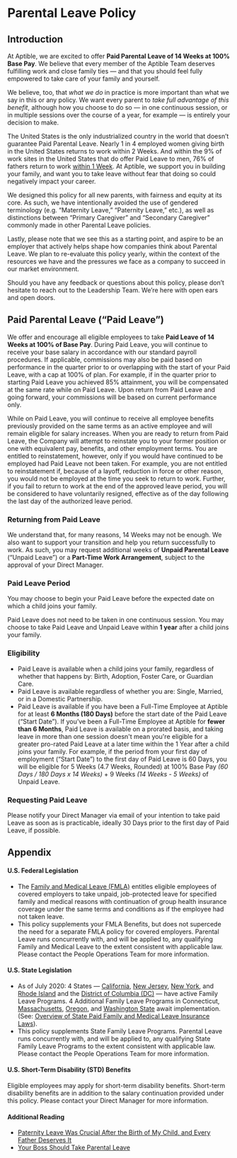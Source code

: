# Parental Leave Policy

## Introduction
At Aptible, we are excited to offer **Paid Parental Leave of 14 Weeks at 100% Base Pay**. We believe that every member of the Aptible Team deserves fulfilling work and close family ties — and that you should feel fully empowered to take care of your family and yourself.

We believe, too, that *what we do* in practice is more important than what we say in this or any policy. We want every parent to *take full advantage of this benefit*, although how you choose to do so — in one continuous session, or in multiple sessions over the course of a year, for example — is entirely your decision to make.

The United States is the only industrialized country in the world that doesn’t guarantee Paid Parental Leave. Nearly 1 in 4 employed women giving birth in the United States returns to work within 2 Weeks. And within the 9% of work sites in the United States that do offer Paid Leave to men, 76% of fathers return to work [within 1 Week](https://parenting.nytimes.com/work-money/alexis-ohanian-paternity-leave). At Aptible, we support you in building your family, and want you to take leave without fear that doing so could negatively impact your career.

We designed this policy for all new parents, with fairness and equity at its core. As such, we have intentionally avoided the use of gendered terminology (e.g. “Maternity Leave,” “Paternity Leave,” etc.), as well as distinctions between “Primary Caregiver” and “Secondary Caregiver” commonly made in other Parental Leave policies.

Lastly, please note that we see this as a starting point, and aspire to be an employer that actively helps shape how companies think about Parental Leave. We plan to re-evaluate this policy yearly, within the context of the resources we have and the pressures we face as a company to succeed in our market environment.

Should you have any feedback or questions about this policy, please don’t hesitate to reach out to the Leadership Team. We’re here with open ears and open doors.

## Paid Parental Leave (“Paid Leave”)
We offer and encourage all eligible employees to take **Paid Leave of 14 Weeks at 100% of Base Pay**. During Paid Leave, you will continue to receive your base salary in accordance with our standard payroll procedures. If applicable, commissions may also be paid based on performance in the quarter prior to or overlapping with the start of your Paid Leave, with a cap at 100% of plan. For example, if in the quarter prior to starting Paid Leave you achieved 85% attainment, you will be compensated at the same rate while on Paid Leave. Upon return from Paid Leave and going forward, your commissions will be based on current performance only.

While on Paid Leave, you will continue to receive all employee benefits previously provided on the same terms as an active employee and will remain eligible for salary increases. When you are ready to return from Paid Leave, the Company will attempt to reinstate you​ to your former position or one with equivalent pay, benefits, and other employment terms. You are entitled to reinstatement, however, only if you would have continued to be employed had Paid Leave not been taken. For example, you are not entitled to reinstatement if, because of a layoff, reduction in force or other reason, you would not be employed at the time you seek to return to work. Further, if you fail to return to work at the end of the approved leave period, you will be considered to have voluntarily resigned, effective as of the day following the last day of the authorized leave period.

### Returning from Paid Leave
We understand that, for many reasons, 14 Weeks may not be enough. We also want to support your transition and help you return successfully to work. As such, you may request additional weeks of **Unpaid Parental Leave** (“Unpaid Leave”) or a **Part-Time Work Arrangement**, subject to the approval of your Direct Manager.

### Paid Leave Period
You may choose to begin your Paid Leave before the expected date on which a child joins your family.

Paid Leave does not need to be taken in one continuous session. You may choose to take Paid Leave and Unpaid Leave within **1 year** after a child joins your family.

### Eligibility
- Paid Leave is available when a child joins your family, regardless of whether that happens by: Birth, Adoption, Foster Care, or Guardian Care.
- Paid Leave is available regardless of whether you are: Single, Married, or in a Domestic Partnership.
- Paid Leave is available if you have been a Full-Time Employee at Aptible for at least **6 Months (180 Days)** before the start date of the Paid Leave (“Start Date”). If you’ve been a Full-Time Employee at Aptible for **fewer than 6 Months**, Paid Leave is available on a prorated basis, and taking leave in more than one session doesn't mean you're eligible for a greater pro-rated Paid Leave at a later time within the 1 Year after a child joins your family. For example, if the period from your first day of employment (“Start Date”) to the first day of Paid Leave is 60 Days, you will be eligible for 5 Weeks (4.7 Weeks, Rounded) at 100% Base Pay *(60 Days / 180 Days x 14 Weeks)* + 9 Weeks *(14 Weeks - 5 Weeks)* of Unpaid Leave.

### Requesting Paid Leave
Please notify your Direct Manager via email of your intention to take paid Leave as soon as is practicable, ideally 30 Days prior to the first day of Paid Leave, if possible.

## Appendix
#### U.S. Federal Legislation
- The [Family and Medical Leave (FMLA)](https://www.dol.gov/agencies/whd/fmla) entitles eligible employees of covered employers to take unpaid, job-protected leave for specified family and medical reasons with continuation of group health insurance coverage under the same terms and conditions as if the employee had not taken leave.
- This policy supplements your FMLA Benefits, but does not supercede the need for a separate FMLA policy for covered employers. ​Parental Leave runs concurrently with, and will be applied to, any qualifying Family and Medical Leave to the extent consistent with applicable law. Please contact the People Operations Team for more information.

#### U.S. State Legislation
- As of July 2020: 4 States — [California](https://www.edd.ca.gov/disability/about_pfl.htm), [New Jersey](https://myleavebenefits.nj.gov/worker/fli/), [New York](https://paidfamilyleave.ny.gov/), and [Rhode Island](http://ripaidleave.net/) and the [District of Columbia (DC)](https://does.dc.gov/page/dc-paid-family-leave) — have active Family Leave Programs. 4 Additional Family Leave Programs in Connecticut, [Massachusetts](https://www.mass.gov/guides/a-guide-to-paid-family-and-medical-leave-for-massachusetts-workers), [Oregon](https://olis.leg.state.or.us/liz/2019R1/Downloads/MeasureDocument/HB2005/Enrolled), and [Washington State](https://www.lni.wa.gov/WorkplaceRights/LeaveBenefits/FamilyCare/ESD/default.asp) await implementation. (See: [Overview of State Paid Family and Medical Leave Insurance Laws](http://www.nationalpartnership.org/our-work/resources/workplace/paid-leave/state-paid-family-leave-laws.pdf)).
- This policy supplements State Family Leave Programs. ​Parental Leave runs concurrently with, and will be applied to, any qualifying State Family Leave Programs to the extent consistent with applicable law. Please contact the People Operations Team for more information.

#### U.S. Short-Term Disability (STD) Benefits
Eligible employees may apply for short-term disability benefits. Short-term disability benefits are in addition to the salary continuation provided under this policy. Please contact your Direct Manager for more information.

#### Additional Reading
- [Paternity Leave Was Crucial After the Birth of My Child, and Every Father Deserves It](https://parenting.nytimes.com/work-money/alexis-ohanian-paternity-leave)
- [Your Boss Should Take Parental Leave](https://www.nytimes.com/2019/08/13/parenting/parental-family-leave.html)
